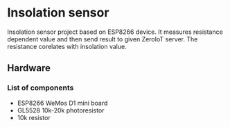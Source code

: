 # Insolation sensor
Insolation sensor project based on ESP8266 device. It measures resistance dependent value and then send result to given ZeroIoT server.
The resistance corelates with insolation value.

## Hardware

### List of components
* ESP8266 WeMos D1 mini board
* GL5528 10k-20k photoresistor
* 10k resistor
